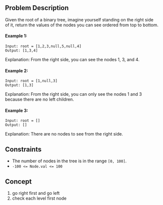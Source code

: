 ## Problem Description

Given the root of a binary tree, imagine yourself standing on the right side of it, return the values of the nodes you can see ordered from top to bottom.

#### Example 1:
```plaintext
Input: root = [1,2,3,null,5,null,4]
Output: [1,3,4]
```
Explanation: From the right side, you can see the nodes 1, 3, and 4.

#### Example 2:
```plaintext
Input: root = [1,null,3]
Output: [1,3]
```
Explanation: From the right side, you can only see the nodes 1 and 3 because there are no left children.

#### Example 3:
```plaintext
Input: root = []
Output: []
```
Explanation: There are no nodes to see from the right side.

## Constraints

- The number of nodes in the tree is in the range `[0, 100]`.
- `-100 <= Node.val <= 100`

## Concept
1. go right first and go left
2. check each level first node
